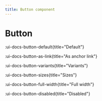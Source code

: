 ```yaml
---
title: Button component
---
```


# Button

:ui-docs-button-default{title="Default"}

:ui-docs-button-as-link{title="As anchor link"}

:ui-docs-button-variants{title="Variants"}

:ui-docs-button-sizes{title="Sizes"}

:ui-docs-button-full-width{title="Full width"}

:ui-docs-button-disabled{title="Disabled"}
